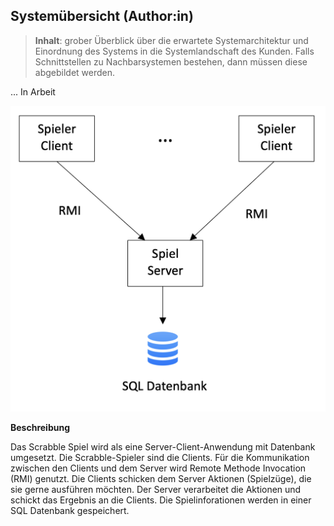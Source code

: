 ## Systemübersicht (Author:in)

> **Inhalt**: grober Überblick über die erwartete Systemarchitektur und Einordnung des Systems in die Systemlandschaft 
> des Kunden. Falls Schnittstellen zu Nachbarsystemen bestehen, dann müssen diese abgebildet werden. 

... In Arbeit

![Systemübersicht Scrabble](image.png)

**Beschreibung**

Das Scrabble Spiel wird als eine Server-Client-Anwendung mit Datenbank umgesetzt. 
Die Scrabble-Spieler sind die Clients. Für die Kommunikation zwischen den Clients und dem Server wird Remote Methode Invocation (RMI) genutzt. 
Die Clients schicken dem Server Aktionen (Spielzüge), die sie gerne ausführen möchten. Der Server verarbeitet die Aktionen und schickt das Ergebnis an die Clients. Die Spielinforationen werden in einer SQL Datenbank gespeichert.
